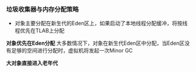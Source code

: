 ### 垃圾收集器与内存分配策略 ###
* 对象主要分配在新生代的Eden区上，如果启动了本地线程分配缓冲，将按线程优先在TLAB上分配

**对象优先在Eden分配**
大多数情况下，对象在新生代Eden区中分配，当Eden区没有足够的空间进行分配时，虚拟机将发起一次Minor GC

**大对象直接进入老年代**